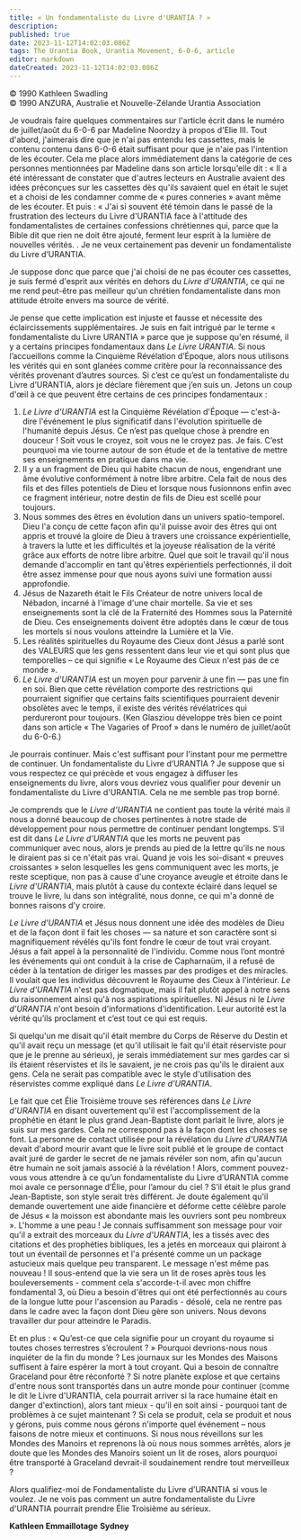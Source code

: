 ```yaml
---
title: « Un fondamentaliste du Livre d'URANTIA ? »
description: 
published: true
date: 2023-11-12T14:02:03.086Z
tags: The Urantia Book, Urantia Movement, 6-0-6, article
editor: markdown
dateCreated: 2023-11-12T14:02:03.086Z
---
```


<p class="v-card v-sheet theme--light gray lighten-3 px-2 py-1">© 1990 Kathleen Swadling<br>© 1990 ANZURA, Australie et Nouvelle-Zélande Urantia Association</p>


Je voudrais faire quelques commentaires sur l'article écrit dans le numéro de juillet/août du 6-0-6 par Madeline Noordzy à propos d'Elie III. Tout d'abord, j'aimerais dire que je n'ai pas entendu les cassettes, mais le contenu contenu dans 6-0-6 était suffisant pour que je n'aie pas l'intention de les écouter. Cela me place alors immédiatement dans la catégorie de ces personnes mentionnées par Madeline dans son article lorsqu'elle dit : « Il a été intéressant de constater que d'autres lecteurs en Australie avaient des idées préconçues sur les cassettes dès qu'ils savaient quel en était le sujet et a choisi de les condamner comme de « pures conneries » avant même de les écouter. Et puis : « J'ai si souvent été témoin dans le passé de la frustration des lecteurs du Livre d'URANTIA face à l'attitude des fondamentalistes de certaines confessions chrétiennes qui, parce que la Bible dit que rien ne doit être ajouté, ferment leur esprit à la lumière de nouvelles vérités. . Je ne veux certainement pas devenir un fondamentaliste du Livre d’URANTIA.

Je suppose donc que parce que j'ai choisi de ne pas écouter ces cassettes, je suis fermé d'esprit aux vérités en dehors du _Livre d'URANTIA_, ce qui ne me rend peut-être pas meilleur qu'un chrétien fondamentaliste dans mon attitude étroite envers ma source de vérité.

Je pense que cette implication est injuste et fausse et nécessite des éclaircissements supplémentaires. Je suis en fait intrigué par le terme « fondamentaliste du Livre URANTIA » parce que je suppose qu'en résumé, il y a certains principes fondamentaux dans _Le Livre URANTIA_. Si nous l’accueillons comme la Cinquième Révélation d’Époque, alors nous utilisons les vérités qui en sont glanées comme critère pour la reconnaissance des vérités provenant d’autres sources. Si c’est ce qu’est un fondamentaliste du Livre d’URANTIA, alors je déclare fièrement que j’en suis un. Jetons un coup d'œil à ce que peuvent être certains de ces principes fondamentaux :

1. _Le Livre d'URANTIA_ est la Cinquième Révélation d'Époque — c'est-à-dire l'événement le plus significatif dans l'évolution spirituelle de l'humanité depuis Jésus. Ce n’est pas quelque chose à prendre en douceur ! Soit vous le croyez, soit vous ne le croyez pas. Je fais. C’est pourquoi ma vie tourne autour de son étude et de la tentative de mettre ses enseignements en pratique dans ma vie.
2. Il y a un fragment de Dieu qui habite chacun de nous, engendrant une âme évolutive conformément à notre libre arbitre. Cela fait de nous des fils et des filles potentiels de Dieu et lorsque nous fusionnons enfin avec ce fragment intérieur, notre destin de fils de Dieu est scellé pour toujours.
3. Nous sommes des êtres en évolution dans un univers spatio-temporel. Dieu l'a conçu de cette façon afin qu'il puisse avoir des êtres qui ont appris et trouvé la gloire de Dieu à travers une croissance expérientielle, à travers la lutte et les difficultés et la joyeuse réalisation de la vérité grâce aux efforts de notre libre arbitre. Quel que soit le travail qu'il nous demande d'accomplir en tant qu'êtres expérientiels perfectionnés, il doit être assez immense pour que nous ayons suivi une formation aussi approfondie.
4. Jésus de Nazareth était le Fils Créateur de notre univers local de Nébadon, incarné à l'image d'une chair mortelle. Sa vie et ses enseignements sont la clé de la Fraternité des Hommes sous la Paternité de Dieu. Ces enseignements doivent être adoptés dans le cœur de tous les mortels si nous voulons atteindre la Lumière et la Vie.
5. Les réalités spirituelles du Royaume des Cieux dont Jésus a parlé sont des VALEURS que les gens ressentent dans leur vie et qui sont plus que temporelles – ce qui signifie « Le Royaume des Cieux n'est pas de ce monde ».
6. _Le Livre d'URANTIA_ est un moyen pour parvenir à une fin — pas une fin en soi. Bien que cette révélation comporte des restrictions qui pourraient signifier que certains faits scientifiques pourraient devenir obsolètes avec le temps, il existe des vérités révélatrices qui perdureront pour toujours. (Ken Glasziou développe très bien ce point dans son article « The Vagaries of Proof » dans le numéro de juillet/août du 6-0-6.)

Je pourrais continuer. Mais c'est suffisant pour l'instant pour me permettre de continuer. Un fondamentaliste du Livre d’URANTIA ? Je suppose que si vous respectez ce qui précède et vous engagez à diffuser les enseignements du livre, alors vous devriez vous qualifier pour devenir un fondamentaliste du Livre d'URANTIA. Cela ne me semble pas trop borné.

Je comprends que le _Livre d'URANTIA_ ne contient pas toute la vérité mais il nous a donné beaucoup de choses pertinentes à notre stade de développement pour nous permettre de continuer pendant longtemps. S'il est dit dans _Le Livre d'URANTIA_ que les morts ne peuvent pas communiquer avec nous, alors je prends au pied de la lettre qu'ils ne nous le diraient pas si ce n'était pas vrai. Quand je vois les soi-disant « preuves croissantes » selon lesquelles les gens communiquent avec les morts, je reste sceptique, non pas à cause d'une croyance aveugle et étroite dans le _Livre d'URANTIA_, mais plutôt à cause du contexte éclairé dans lequel se trouve le livre, lu dans son intégralité, nous donne, ce qui m'a donné de bonnes raisons d'y croire.

_Le Livre d'URANTIA_ et Jésus nous donnent une idée des modèles de Dieu et de la façon dont il fait les choses — sa nature et son caractère sont si magnifiquement révélés qu'ils font fondre le cœur de tout vrai croyant. Jésus a fait appel à la personnalité de l'individu. Comme nous l’ont montré les événements qui ont conduit à la crise de Capharnaüm, il a refusé de céder à la tentation de diriger les masses par des prodiges et des miracles. Il voulait que les individus découvrent le Royaume des Cieux à l'intérieur. _Le Livre d'URANTIA_ n'est pas dogmatique, mais il fait plutôt appel à notre sens du raisonnement ainsi qu'à nos aspirations spirituelles. Ni Jésus ni le _Livre d'URANTIA_ n'ont besoin d'informations d'identification. Leur autorité est la vérité qu’ils proclament et c’est tout ce qui est requis.

Si quelqu'un me disait qu'il était membre du Corps de Réserve du Destin et qu'il avait reçu un message (et qu'il utilisait le fait qu'il était réserviste pour que je le prenne au sérieux), je serais immédiatement sur mes gardes car si ils étaient réservistes et ils le savaient, je ne crois pas qu'ils le diraient aux gens. Cela ne serait pas compatible avec le style d'utilisation des réservistes comme expliqué dans _Le Livre d'URANTIA_.

Le fait que cet Élie Troisième trouve ses références dans _Le Livre d'URANTIA_ en disant ouvertement qu'il est l'accomplissement de la prophétie en étant le plus grand Jean-Baptiste dont parlait le livre, alors je suis sur mes gardes. Cela ne correspond pas à la façon dont les choses se font. La personne de contact utilisée pour la révélation du _Livre d'URANTIA_ devait d'abord mourir avant que le livre soit publié et le groupe de contact avait juré de garder le secret de ne jamais révéler son nom, afin qu'aucun être humain ne soit jamais associé à la révélation ! Alors, comment pouvez-vous vous attendre à ce qu’un fondamentaliste du Livre d’URANTIA comme moi avale ce personnage d’Élie, pour l’amour du ciel ? S’il était le plus grand Jean-Baptiste, son style serait très différent. Je doute également qu'il demande ouvertement une aide financière et déforme cette célèbre parole de Jésus « la moisson est abondante mais les ouvriers sont peu nombreux ». L'homme a une peau ! Je connais suffisamment son message pour voir qu'il a extrait des morceaux du _Livre d'URANTIA_, les a tissés avec des citations et des prophéties bibliques, les a jetés en morceaux qui plairont à tout un éventail de personnes et l'a présenté comme un un package astucieux mais quelque peu transparent. Le message n'est même pas nouveau ! Il sous-entend que la vie sera un lit de roses après tous les bouleversements - comment cela s'accorde-t-il avec mon chiffre fondamental 3, où Dieu a besoin d'êtres qui ont été perfectionnés au cours de la longue lutte pour l'ascension au Paradis - désolé, cela ne rentre pas dans le cadre avec la façon dont Dieu gère son univers. Nous devons travailler dur pour atteindre le Paradis.

Et en plus : « Qu’est-ce que cela signifie pour un croyant du royaume si toutes choses terrestres s’écroulent ? » Pourquoi devrions-nous nous inquiéter de la fin du monde ? Les journaux sur les Mondes des Maisons suffisent à faire espérer la mort à tout croyant. Qui a besoin de connaître Graceland pour être réconforté ? Si notre planète explose et que certains d'entre nous sont transportés dans un autre monde pour continuer (comme le dit le Livre d'URANTIA, cela pourrait arriver si la race humaine était en danger d'extinction), alors tant mieux - qu'il en soit ainsi - pourquoi tant de problèmes à ce sujet maintenant ? Si cela se produit, cela se produit et nous y gérons, puis comme nous gérons n'importe quel événement – nous faisons de notre mieux et continuons. Si nous nous réveillons sur les Mondes des Manoirs et reprenons là où nous nous sommes arrêtés, alors je doute que les Mondes des Manoirs soient un lit de roses, alors pourquoi être transporté à Graceland devrait-il soudainement rendre tout merveilleux ?

Alors qualifiez-moi de Fondamentaliste du Livre d’URANTIA si vous le voulez. Je ne vois pas comment un autre fondamentaliste du Livre d'URANTIA pourrait prendre Élie Troisième au sérieux.

**Kathleen Emmaillotage**
**Sydney**

